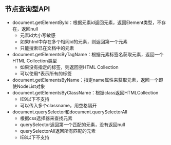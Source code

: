 ## 节点查询型API

* document.getElementById：根据元素id返回元素，返回Element类型，不存在，返回null
  * 元素id大小写敏感
  * 如果html中存在多个相同id的元素，则返回第一个元素
  * 只能搜索已在文档中的元素
* document.getElementsByTagName：根据元素标签名获取元素，返回一个HTML Collection类型
  * 如果没有指定的标签，则返回空HTML Collection
  * 可以使用\*表示所有的标签
* document.getElementsByName：指定name属性来获取元素，返回一个即使NodeList对象
* document.getElementsByClassName：根据class返回HTMLCollection
  * IE9以下不支持
  * 可以传入多个classname，用空格隔开
* document.querySelector和document.querySelectorAll
  * 根据css选择器来查找元素
  * querySelector返回第一个匹配的元素，没有返回null
  * querySelectorAll返回所有匹配的元素
  * IE8以下不支持



